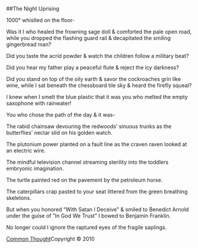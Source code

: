 
##The Night Uprising


1000° whistled on the floor-

Was it I who healed the frowning sage doll
         & comforted the pale open road,
while you dropped the flashing guard rail 
         & decapitated the smiling gingerbread man?

Did you taste the acrid powder
         & watch the children follow a military beat?

Did you hear my father play a peaceful flute
        & reject the icy darkness?

Did you stand on top of the oily earth
                 & savor the cockroaches grin like wine,
while I sat beneath the chessboard tile sky
                    & heard the firefly squeal?

I knew when I smelt the blue plastic
that it was you who melted
the empty saxophone with rainwater!

You who chose the path of the day & 
                                    it was-

The rabid chainsaw devouring the redwoods’ sinuous trunks
             as the butterflies’ nectar slid on his golden watch.

The plutonium power planted on a fault line
             as the craven raven looked at an electric wire.

The mindful television channel streaming sterility
              into the toddlers embryonic imagination.

The turtle painted red on the pavement 
              by the petroleum horse.

The caterpillars crap pasted to your seat
              littered from the green breathing skeletons. 

But when you honored “With Satan I Deceive"
                             & smiled to Benedict Arnold
                             under the guise of ”In God We Trust”
                             I bowed to Benjamin Franklin.

No longer could I ignore the raptured eyes
                              of the fragile saplings.

[Common Thought](https://commonthoughtmagazine.wordpress.com/)Copyright © 2010